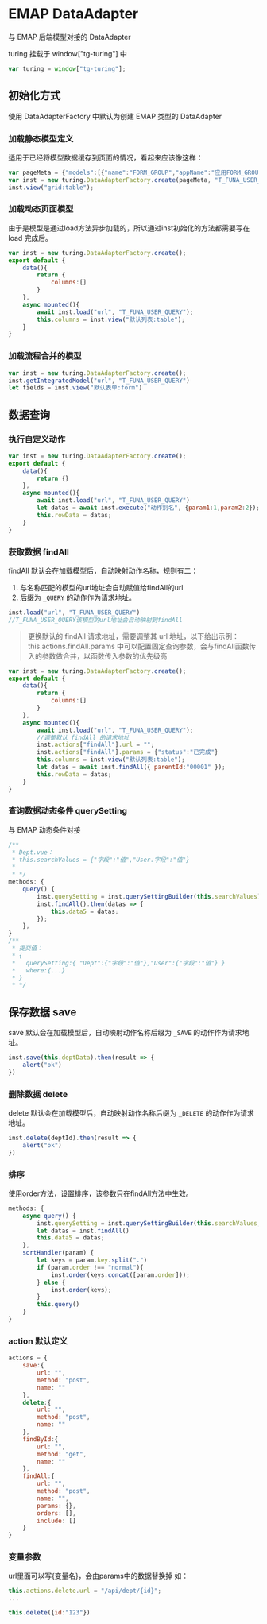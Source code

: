 # EMAP DataAdapter

与 EMAP 后端模型对接的 DataAdapter

turing 挂载于 window["tg-turing"] 中

```js
var turing = window["tg-turing"];
```

## 初始化方式

使用 DataAdapterFactory 中默认为创建 EMAP 类型的 DataAdapter

### 加载静态模型定义

适用于已经将模型数据缓存到页面的情况，看起来应该像这样：

```js
var pageMeta = {"models":[{"name":"FORM_GROUP","appName":"应用FORM_GROUP","modelName":"模型FORM_GROUP","url":"http://res.wisedu.com/fe_components/mock/form_group.json","controls":[{"name":"WID","dataType":"String","caption":"请选择您要参加的招聘计划：","placeholder":"","dataSize":4,"xtype":"radiolist","readonly":false,"url":"./mock/select.json","required":false}]}]}
var inst = new turing.DataAdapterFactory.create(pageMeta, "T_FUNA_USER_QUERY");
inst.view("grid:table");
```

### 加载动态页面模型

由于是模型是通过load方法异步加载的，所以通过inst初始化的方法都需要写在 load 完成后。

```js
var inst = new turing.DataAdapterFactory.create();
export default {
    data(){
        return {
            columns:[]
        }
    },
    async mounted(){
        await inst.load("url", "T_FUNA_USER_QUERY");
        this.columns = inst.view("默认列表:table");
    }
}
```

### 加载流程合并的模型

```js
var inst = new turing.DataAdapterFactory.create();
inst.getIntegratedModel("url", "T_FUNA_USER_QUERY")
let fields = inst.view("默认表单:form")
```


## 数据查询

### 执行自定义动作

```js
var inst = new turing.DataAdapterFactory.create();
export default {
    data(){
        return {}
    },
    async mounted(){
        await inst.load("url", "T_FUNA_USER_QUERY")
        let datas = await inst.execute("动作别名", {param1:1,param2:2});
        this.rowData = datas;
    }
}

```

### 获取数据 findAll

findAll 默认会在加载模型后，自动映射动作名称，规则有二：
1. 与名称匹配的模型的url地址会自动赋值给findAll的url
2. 后缀为 `_QUERY` 的动作作为请求地址。

```js
inst.load("url", "T_FUNA_USER_QUERY")
//T_FUNA_USER_QUERY该模型的url地址会自动映射到findAll
```


> 更换默认的 findAll 请求地址，需要调整其 url 地址，以下给出示例：
> this.actions.findAll.params 中可以配置固定查询参数，会与findAll函数传入的参数做合并，以函数传入参数的优先级高

```js
var inst = new turing.DataAdapterFactory.create();
export default {
    data(){
        return {
            columns:[]
        }
    },
    async mounted(){
        await inst.load("url", "T_FUNA_USER_QUERY");
        //调整默认 findAll 的请求地址
        inst.actions["findAll"].url = "";
        inst.actions["findAll"].params = {"status":"已完成"}
        this.columns = inst.view("默认列表:table");
        let datas = await inst.findAll({ parentId:"00001" });
        this.rowData = datas;
    }
}
```


### 查询数据动态条件 querySetting

与 EMAP 动态条件对接

```js
/**
 * Dept.vue：
 * this.searchValues = {"字段":"值","User.字段":"值"}
 * 
 * */
methods: {
    query() {
        inst.querySetting = inst.querySettingBuilder(this.searchValues);
        inst.findAll().then(datas => {
            this.data5 = datas;
        });
    },
}
/**
 * 提交值：
 * {
 *   querySetting:{ "Dept":{"字段":"值"},"User":{"字段":"值"} }
 *   where:{...}
 * }
 * */
```


## 保存数据 save

save 默认会在加载模型后，自动映射动作名称后缀为 `_SAVE` 的动作作为请求地址。

```js
inst.save(this.deptData).then(result => {
    alert("ok")
})
```


### 删除数据 delete

delete 默认会在加载模型后，自动映射动作名称后缀为 `_DELETE` 的动作作为请求地址。

```js
inst.delete(deptId).then(result => {
    alert("ok")
})
```


### 排序

使用order方法，设置排序，该参数只在findAll方法中生效。

```js
methods: {
    async query() {
        inst.querySetting = inst.querySettingBuilder(this.searchValues, "Dept");
        let datas = inst.findAll()
        this.data5 = datas;
    },
    sortHandler(param) {
        let keys = param.key.split(".")
        if (param.order !== "normal"){
            inst.order(keys.concat([param.order]));
        } else {
            inst.order(keys);
        }
        this.query()
    }
}
```



### action 默认定义

```js
actions = {
    save:{
        url: "",
        method: "post",
        name: ""
    },
    delete:{
        url: "",
        method: "post",
        name: ""
    },
    findById:{
        url: "",
        method: "get",
        name: ""
    },
    findAll:{
        url: "",
        method: "post",
        name: "",
        params: {},
        orders: [],
        include: []
    }
}
```

### 变量参数

url里面可以写{变量名}，会由params中的数据替换掉
如：
```js
this.actions.delete.url = "/api/dept/{id}";
...

this.delete({id:"123"})

```